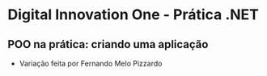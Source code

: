 # Digital Innovation One - Prática .NET

## POO na prática: criando uma aplicação

- Variação feita por Fernando Melo Pizzardo
